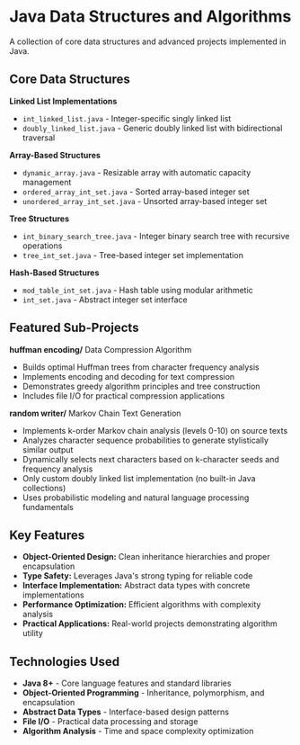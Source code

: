 # Java Data Structures and Algorithms

A collection of core data structures and advanced projects implemented in Java.

## Core Data Structures

**Linked List Implementations**
- `int_linked_list.java` - Integer-specific singly linked list
- `doubly_linked_list.java` - Generic doubly linked list with bidirectional traversal

**Array-Based Structures**
- `dynamic_array.java` - Resizable array with automatic capacity management
- `ordered_array_int_set.java` - Sorted array-based integer set
- `unordered_array_int_set.java` - Unsorted array-based integer set

**Tree Structures**
- `int_binary_search_tree.java` - Integer binary search tree with recursive operations
- `tree_int_set.java` - Tree-based integer set implementation

**Hash-Based Structures**
- `mod_table_int_set.java` - Hash table using modular arithmetic
- `int_set.java` - Abstract integer set interface

## Featured Sub-Projects

**huffman encoding/**
Data Compression Algorithm
- Builds optimal Huffman trees from character frequency analysis
- Implements encoding and decoding for text compression
- Demonstrates greedy algorithm principles and tree construction
- Includes file I/O for practical compression applications

**random writer/**
Markov Chain Text Generation
- Implements k-order Markov chain analysis (levels 0-10) on source texts
- Analyzes character sequence probabilities to generate stylistically similar output
- Dynamically selects next characters based on k-character seeds and frequency analysis
- Only custom doubly linked list implementation (no built-in Java collections)
- Uses probabilistic modeling and natural language processing fundamentals

## Key Features

- **Object-Oriented Design:** Clean inheritance hierarchies and proper encapsulation
- **Type Safety:** Leverages Java's strong typing for reliable code
- **Interface Implementation:** Abstract data types with concrete implementations
- **Performance Optimization:** Efficient algorithms with complexity analysis
- **Practical Applications:** Real-world projects demonstrating algorithm utility

## Technologies Used

- **Java 8+** - Core language features and standard libraries
- **Object-Oriented Programming** - Inheritance, polymorphism, and encapsulation
- **Abstract Data Types** - Interface-based design patterns
- **File I/O** - Practical data processing and storage
- **Algorithm Analysis** - Time and space complexity optimization

